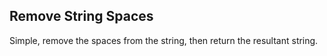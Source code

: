 Remove String Spaces
---
Simple, remove the spaces from the string, then return the resultant string.